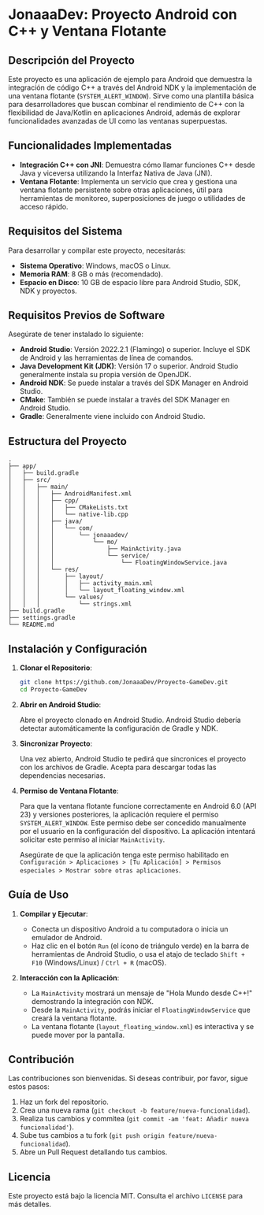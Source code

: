 # JonaaaDev: Proyecto Android con C++ y Ventana Flotante

## Descripción del Proyecto

Este proyecto es una aplicación de ejemplo para Android que demuestra la integración de código C++ a través del Android NDK y la implementación de una ventana flotante (`SYSTEM_ALERT_WINDOW`). Sirve como una plantilla básica para desarrolladores que buscan combinar el rendimiento de C++ con la flexibilidad de Java/Kotlin en aplicaciones Android, además de explorar funcionalidades avanzadas de UI como las ventanas superpuestas.

## Funcionalidades Implementadas

*   **Integración C++ con JNI**: Demuestra cómo llamar funciones C++ desde Java y viceversa utilizando la Interfaz Nativa de Java (JNI).
*   **Ventana Flotante**: Implementa un servicio que crea y gestiona una ventana flotante persistente sobre otras aplicaciones, útil para herramientas de monitoreo, superposiciones de juego o utilidades de acceso rápido.

## Requisitos del Sistema

Para desarrollar y compilar este proyecto, necesitarás:

*   **Sistema Operativo**: Windows, macOS o Linux.
*   **Memoria RAM**: 8 GB o más (recomendado).
*   **Espacio en Disco**: 10 GB de espacio libre para Android Studio, SDK, NDK y proyectos.

## Requisitos Previos de Software

Asegúrate de tener instalado lo siguiente:

*   **Android Studio**: Versión 2022.2.1 (Flamingo) o superior. Incluye el SDK de Android y las herramientas de línea de comandos.
*   **Java Development Kit (JDK)**: Versión 17 o superior. Android Studio generalmente instala su propia versión de OpenJDK.
*   **Android NDK**: Se puede instalar a través del SDK Manager en Android Studio.
*   **CMake**: También se puede instalar a través del SDK Manager en Android Studio.
*   **Gradle**: Generalmente viene incluido con Android Studio.

## Estructura del Proyecto

```
. 
├── app/
│   ├── build.gradle
│   ├── src/
│   │   ├── main/
│   │   │   ├── AndroidManifest.xml
│   │   │   ├── cpp/
│   │   │   │   ├── CMakeLists.txt
│   │   │   │   └── native-lib.cpp
│   │   │   ├── java/
│   │   │   │   └── com/
│   │   │   │       └── jonaaadev/
│   │   │   │           └── mo/
│   │   │   │               ├── MainActivity.java
│   │   │   │               └── service/
│   │   │   │                   └── FloatingWindowService.java
│   │   │   └── res/
│   │   │       ├── layout/
│   │   │       │   ├── activity_main.xml
│   │   │       │   └── layout_floating_window.xml
│   │   │       └── values/
│   │   │           └── strings.xml
├── build.gradle
├── settings.gradle
└── README.md
```

## Instalación y Configuración

1.  **Clonar el Repositorio**:

    ```bash
    git clone https://github.com/JonaaaDev/Proyecto-GameDev.git
    cd Proyecto-GameDev
    ```

2.  **Abrir en Android Studio**:

    Abre el proyecto clonado en Android Studio. Android Studio debería detectar automáticamente la configuración de Gradle y NDK.

3.  **Sincronizar Proyecto**:

    Una vez abierto, Android Studio te pedirá que sincronices el proyecto con los archivos de Gradle. Acepta para descargar todas las dependencias necesarias.

4.  **Permiso de Ventana Flotante**:

    Para que la ventana flotante funcione correctamente en Android 6.0 (API 23) y versiones posteriores, la aplicación requiere el permiso `SYSTEM_ALERT_WINDOW`. Este permiso debe ser concedido manualmente por el usuario en la configuración del dispositivo. La aplicación intentará solicitar este permiso al iniciar `MainActivity`.

    Asegúrate de que la aplicación tenga este permiso habilitado en `Configuración > Aplicaciones > [Tu Aplicación] > Permisos especiales > Mostrar sobre otras aplicaciones`.

## Guía de Uso

1.  **Compilar y Ejecutar**:

    *   Conecta un dispositivo Android a tu computadora o inicia un emulador de Android.
    *   Haz clic en el botón `Run` (el ícono de triángulo verde) en la barra de herramientas de Android Studio, o usa el atajo de teclado `Shift + F10` (Windows/Linux) / `Ctrl + R` (macOS).

2.  **Interacción con la Aplicación**:

    *   La `MainActivity` mostrará un mensaje de "Hola Mundo desde C++!" demostrando la integración con NDK.
    *   Desde la `MainActivity`, podrás iniciar el `FloatingWindowService` que creará la ventana flotante.
    *   La ventana flotante (`layout_floating_window.xml`) es interactiva y se puede mover por la pantalla.

## Contribución

Las contribuciones son bienvenidas. Si deseas contribuir, por favor, sigue estos pasos:

1.  Haz un fork del repositorio.
2.  Crea una nueva rama (`git checkout -b feature/nueva-funcionalidad`).
3.  Realiza tus cambios y commitea (`git commit -am 'feat: Añadir nueva funcionalidad'`).
4.  Sube tus cambios a tu fork (`git push origin feature/nueva-funcionalidad`).
5.  Abre un Pull Request detallando tus cambios.

## Licencia

Este proyecto está bajo la licencia MIT. Consulta el archivo `LICENSE` para más detalles.